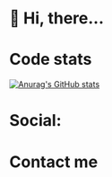 
#    👋 Hi, there...


# Code stats

[![Anurag's GitHub stats](https://github-readme-stats.vercel.app/api?username=ouerxiao&show_icons=true&theme=radical)](https://github.com/anuraghazra/github-readme-stats)

# Social:


# Contact me



